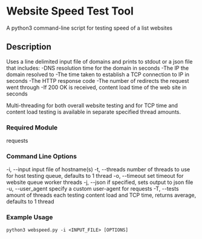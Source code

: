 # Website Speed Test Tool

A python3 command-line script for testing speed of a list websites

## Description

Uses a line delimited input file of domains and prints to stdout or a json file that includes:
    -DNS resolution time for the domain in seconds
    -The IP the domain resolved to
    -The time taken to establish a TCP connection to IP in seconds
    -The HTTP response code
    -The number of redirects the request went through
    -If 200 OK is received, content load time of the web site in seconds

Multi-threading for both overall website testing and for TCP time and content load testing is available in separate
 specified thread amounts.

### Required Module

requests

### Command Line Options

-i, --input         input file of hostname(s)
-t, --threads       number of threads to use for host testing queue, defaults to 1 thread
-o, --timeout       set timeout for website queue worker threads
-j, --json          if specified, sets output to json file
-u, --user_agent    specify a custom user-agent for requests
-T, --tests         amount of threads each testing content load and TCP time, returns average, defaults to 1 thread

### Example Usage

```
python3 webspeed.py -i <INPUT_FILE> [OPTIONS]
```
